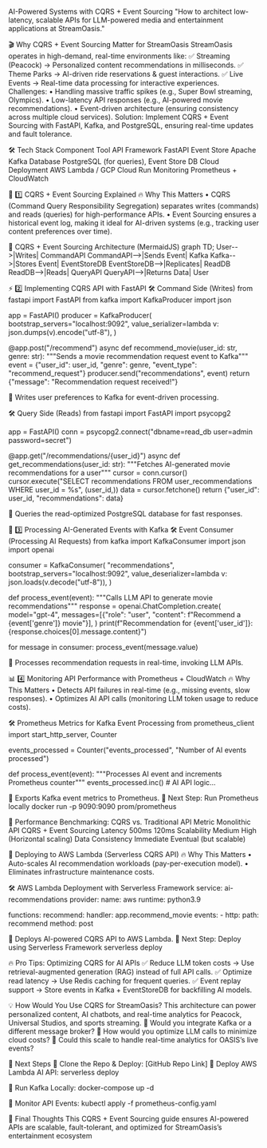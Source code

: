 AI-Powered Systems with CQRS + Event Sourcing
"How to architect low-latency, scalable APIs for LLM-powered media and entertainment applications at StreamOasis."

🎬 Why CQRS + Event Sourcing Matter for StreamOasis
StreamOasis operates in high-demand, real-time environments like: ✅ Streaming (Peacock) → Personalized content recommendations in milliseconds.
✅ Theme Parks → AI-driven ride reservations & guest interactions.
✅ Live Events → Real-time data processing for interactive experiences.
Challenges:
    • Handling massive traffic spikes (e.g., Super Bowl streaming, Olympics).
    • Low-latency API responses (e.g., AI-powered movie recommendations).
    • Event-driven architecture (ensuring consistency across multiple cloud services).
Solution: Implement CQRS + Event Sourcing with FastAPI, Kafka, and PostgreSQL, ensuring real-time updates and fault tolerance.

🛠️ Tech Stack
Component
Tool
API Framework
FastAPI
Event Store
Apache Kafka
Database
PostgreSQL (for queries), Event Store DB
Cloud Deployment
AWS Lambda / GCP Cloud Run
Monitoring
Prometheus + CloudWatch

📜 1️⃣ CQRS + Event Sourcing Explained
🔥 Why This Matters
    • CQRS (Command Query Responsibility Segregation) separates writes (commands) and reads (queries) for high-performance APIs.
    • Event Sourcing ensures a historical event log, making it ideal for AI-driven systems (e.g., tracking user content preferences over time).

📜 CQRS + Event Sourcing Architecture (MermaidJS)
graph TD;
    User-->|Writes| CommandAPI
    CommandAPI-->|Sends Event| Kafka
    Kafka-->|Stores Event| EventStoreDB
    EventStoreDB-->|Replicates| ReadDB
    ReadDB-->|Reads| QueryAPI
    QueryAPI-->|Returns Data| User

⚡ 2️⃣ Implementing CQRS API with FastAPI
🛠️ Command Side (Writes)
from fastapi import FastAPI
from kafka import KafkaProducer
import json

app = FastAPI()
producer = KafkaProducer(
    bootstrap_servers="localhost:9092",
    value_serializer=lambda v: json.dumps(v).encode("utf-8"),
)

@app.post("/recommend")
async def recommend_movie(user_id: str, genre: str):
    """Sends a movie recommendation request event to Kafka"""
    event = {"user_id": user_id, "genre": genre, "event_type": "recommend_request"}
    producer.send("recommendations", event)
    return {"message": "Recommendation request received!"}

🔹 Writes user preferences to Kafka for event-driven processing.

🛠️ Query Side (Reads)
from fastapi import FastAPI
import psycopg2

app = FastAPI()
conn = psycopg2.connect("dbname=read_db user=admin password=secret")

@app.get("/recommendations/{user_id}")
async def get_recommendations(user_id: str):
    """Fetches AI-generated movie recommendations for a user"""
    cursor = conn.cursor()
    cursor.execute("SELECT recommendations FROM user_recommendations WHERE user_id = %s", (user_id,))
    data = cursor.fetchone()
    return {"user_id": user_id, "recommendations": data}

🔹 Queries the read-optimized PostgreSQL database for fast responses.

📡 3️⃣ Processing AI-Generated Events with Kafka
🛠️ Event Consumer (Processing AI Requests)
from kafka import KafkaConsumer
import json
import openai

consumer = KafkaConsumer(
    "recommendations",
    bootstrap_servers="localhost:9092",
    value_deserializer=lambda v: json.loads(v.decode("utf-8")),
)

def process_event(event):
    """Calls LLM API to generate movie recommendations"""
    response = openai.ChatCompletion.create(
        model="gpt-4",
        messages=[{"role": "user", "content": f"Recommend a {event['genre']} movie"}],
    )
    print(f"Recommendation for {event['user_id']}: {response.choices[0].message.content}")

for message in consumer:
    process_event(message.value)

🔹 Processes recommendation requests in real-time, invoking LLM APIs.

📊 4️⃣ Monitoring API Performance with Prometheus + CloudWatch
🔥 Why This Matters
    • Detects API failures in real-time (e.g., missing events, slow responses).
    • Optimizes AI API calls (monitoring LLM token usage to reduce costs).

🛠️ Prometheus Metrics for Kafka Event Processing
from prometheus_client import start_http_server, Counter

events_processed = Counter("events_processed", "Number of AI events processed")

def process_event(event):
    """Processes AI event and increments Prometheus counter"""
    events_processed.inc()
    # AI API logic…

🔹 Exports Kafka event metrics to Prometheus.
🔹 Next Step: Run Prometheus locally
docker run -p 9090:9090 prom/prometheus

📢 Performance Benchmarking: CQRS vs. Traditional API
Metric
Monolithic API
CQRS + Event Sourcing
Latency
500ms
120ms
Scalability
Medium
High (Horizontal scaling)
Data Consistency
Immediate
Eventual (but scalable)

🔗 Deploying to AWS Lambda (Serverless CQRS API)
🔥 Why This Matters
    • Auto-scales AI recommendation workloads (pay-per-execution model).
    • Eliminates infrastructure maintenance costs.

🛠️ AWS Lambda Deployment with Serverless Framework
service: ai-recommendations
provider:
  name: aws
  runtime: python3.9

functions:
  recommend:
    handler: app.recommend_movie
    events:
      - http:
          path: recommend
          method: post

🔹 Deploys AI-powered CQRS API to AWS Lambda.
🔹 Next Step: Deploy using Serverless Framework
serverless deploy

🔥 Pro Tips: Optimizing CQRS for AI APIs
✅ Reduce LLM token costs → Use retrieval-augmented generation (RAG) instead of full API calls.
✅ Optimize read latency → Use Redis caching for frequent queries.
✅ Event replay support → Store events in Kafka + EventStoreDB for backfilling AI models.

💡 How Would You Use CQRS for StreamOasis?
This architecture can power personalized content, AI chatbots, and real-time analytics for Peacock, Universal Studios, and sports streaming.
🔹 Would you integrate Kafka or a different message broker?
🔹 How would you optimize LLM calls to minimize cloud costs?
🔹 Could this scale to handle real-time analytics for OASIS’s live events?

📢 Next Steps
🔹 Clone the Repo & Deploy: [GitHub Repo Link]
🔹 Deploy AWS Lambda AI API:
serverless deploy

🔹 Run Kafka Locally:
docker-compose up -d

🔹 Monitor API Events:
kubectl apply -f prometheus-config.yaml

🚀 Final Thoughts
This CQRS + Event Sourcing guide ensures AI-powered APIs are scalable, fault-tolerant, and optimized for StreamOasis’s entertainment ecosystem​
